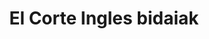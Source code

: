 ---
title: "El Corte Ingles bidaiak"
url: /vitoria-gasteiz/el-corte-ingles-bidaiak/
shop: Reisebüro
---